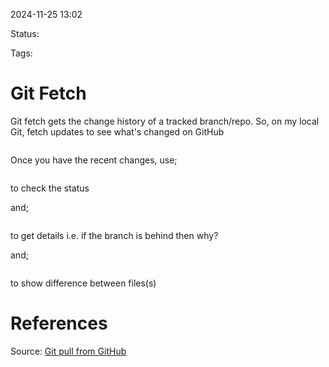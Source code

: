 2024-11-25 13:02

Status:

Tags:

# Git Fetch

Git fetch gets the change history of a tracked branch/repo. So, on my local Git, fetch updates to see what's changed on GitHub

```git fetch origin
```

Once you have the recent changes, use;
```git status 
```
 to check the status

and;

```git log origin/main
```
to get details i.e. if the branch is behind then why?

and;

```git diff origin/main
```
to show difference between files(s)

# References
Source: [Git pull from GitHub](https://www.w3schools.com/git/git_pull_from_remote.asp?remote=github)